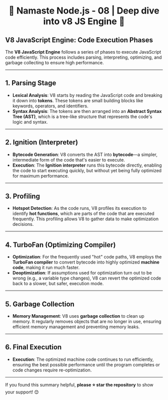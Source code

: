<h1 style="text-align: center;">🚀 Namaste Node.js - 08 | Deep dive into v8 JS Engine 🚀</h1>

## V8 JavaScript Engine: Code Execution Phases

The **V8 JavaScript Engine** follows a series of phases to execute JavaScript code efficiently. This process includes parsing, interpreting, optimizing, and garbage collecting to ensure high performance.

---

## 1. Parsing Stage

- **Lexical Analysis**: V8 starts by reading the JavaScript code and breaking it down into **tokens**. These tokens are small building blocks like keywords, operators, and identifiers.
- **Syntax Analysis**: The tokens are then arranged into an **Abstract Syntax Tree (AST)**, which is a tree-like structure that represents the code's logic and syntax.

---

## 2. Ignition (Interpreter)

- **Bytecode Generation**: V8 converts the AST into **bytecode**—a simpler, intermediate form of the code that's easier to execute.
- **Execution**: The **Ignition interpreter** runs this bytecode directly, enabling the code to start executing quickly, but without yet being fully optimized for maximum performance.

---

## 3. Profiling

- **Hotspot Detection**: As the code runs, V8 profiles its execution to identify **hot functions**, which are parts of the code that are executed frequently. This profiling allows V8 to gather data to make optimization decisions.

---

## 4. TurboFan (Optimizing Compiler)

- **Optimization**: For the frequently used "hot" code paths, V8 employs the **TurboFan compiler** to convert bytecode into highly optimized **machine code**, making it run much faster.
- **Deoptimization**: If assumptions used for optimization turn out to be wrong (e.g., a variable type changes), V8 can revert the optimized code back to a slower, but safer, execution mode.

---

## 5. Garbage Collection

- **Memory Management**: V8 uses **garbage collection** to clean up memory. It regularly removes objects that are no longer in use, ensuring efficient memory management and preventing memory leaks.

---

## 6. Final Execution

- **Execution**: The optimized machine code continues to run efficiently, ensuring the best possible performance until the program completes or code changes require re-optimization.

---

If you found this summary helpful, **please ⭐ star the repository** to show your support! 😊
